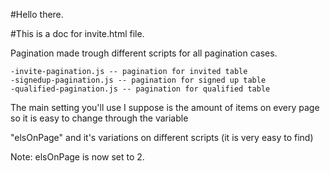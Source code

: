 #Hello there.

#This is a doc for invite.html file.

Pagination made trough different scripts for all pagination cases. 

    -invite-pagination.js -- pagination for invited table
    -signedup-pagination.js -- pagination for signed up table
    -qualified-pagination.js -- pagination for qualified table

The main setting you'll use I suppose is the amount of items on every page so it is easy to change through the variable

"elsOnPage" and it's variations on different scripts (it is very easy to find)

Note: elsOnPage is now set to 2.